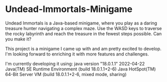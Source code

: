 # Undead-Immortals-Minigame
  Undead Immortals is a Java-based minigame, where you play as a daring treasure hunter navigating a complex maze.
Use the WASD keys to traverse the rocky labyrinth and reach the treasure in the fewest steps possible.
Can you make it?

  This project is a minigame I came up with and am pretty excited to develop.
I'm looking forward to enriching it with more features and challenges.

I'm currently developing it using:
java version "18.0.1.1" 2022-04-22
Java(TM) SE Runtime Environment (build 18.0.1.1+2-6)
Java HotSpot(TM) 64-Bit Server VM (build 18.0.1.1+2-6, mixed mode, sharing)
